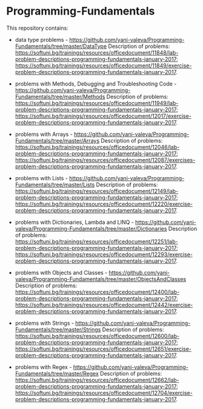 # Programming-Fundamentals

This repository contains:

- data type problems - https://github.com/yani-valeva/Programming-Fundamentals/tree/master/DataType 
Description of problems:
https://softuni.bg/trainings/resources/officedocument/11848/lab-problem-descriptions-programming-fundamentals-january-2017; 
https://softuni.bg/trainings/resources/officedocument/11849/exercise-problem-descriptions-programming-fundamentals-january-2017.

- problems with Methods, Debugging and Troubleshooting Code - https://github.com/yani-valeva/Programming-Fundamentals/tree/master/Methods
Description of problems:
https://softuni.bg/trainings/resources/officedocument/11949/lab-problem-descriptions-programming-fundamentals-january-2017; 
https://softuni.bg/trainings/resources/officedocument/12017/exercise-problem-descriptions-programming-fundamentals-january-2017.

- problems with Arrays - https://github.com/yani-valeva/Programming-Fundamentals/tree/master/Arrays
Description of problems:
https://softuni.bg/trainings/resources/officedocument/12046/lab-problem-descriptions-programming-fundamentals-january-2017;
https://softuni.bg/trainings/resources/officedocument/12087/exercises-problem-descriptions-programming-fundamentals-january-2017.

- problems with Lists - https://github.com/yani-valeva/Programming-Fundamentals/tree/master/Lists
Description of problems:
https://softuni.bg/trainings/resources/officedocument/12149/lab-problem-descriptions-programming-fundamentals-january-2017;
https://softuni.bg/trainings/resources/officedocument/12220/exercise-problem-descriptions-programming-fundamentals-january-2017.

- problems with Dictionaries, Lambda and LINQ - https://github.com/yani-valeva/Programming-Fundamentals/tree/master/Dictionaries
Description of problems:
https://softuni.bg/trainings/resources/officedocument/12251/lab-problem-descriptions-programming-fundamentals-january-2017;
https://softuni.bg/trainings/resources/officedocument/12293/exercise-problem-descriptions-programming-fundamentals-january-2017.

- problems with Objects and Classes - https://github.com/yani-valeva/Programming-Fundamentals/tree/master/ObjectsAndClasses
Description of problems:
https://softuni.bg/trainings/resources/officedocument/12400/lab-problem-descriptions-programming-fundamentals-january-2017;
https://softuni.bg/trainings/resources/officedocument/12442/exercise-problem-descriptions-programming-fundamentals-january-2017.

- problems with Strings - https://github.com/yani-valeva/Programming-Fundamentals/tree/master/Strings
Description of problems:
https://softuni.bg/trainings/resources/officedocument/12600/lab-problem-descriptions-programming-fundamentals-january-2017;
https://softuni.bg/trainings/resources/officedocument/12651/exercise-problem-descriptions-programming-fundamentals-january-2017.

- problems with Regex - https://github.com/yani-valeva/Programming-Fundamentals/tree/master/Regex
Description of problems:
https://softuni.bg/trainings/resources/officedocument/12662/lab-problem-descriptions-programming-fundamentals-january-2017;
https://softuni.bg/trainings/resources/officedocument/12704/exercise-problem-descriptions-programming-fundamentals-january-2017.

